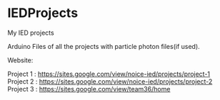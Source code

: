 # IEDProjects
My IED projects

Arduino Files of all the projects with particle photon files(if used).

Website:

Project 1 : https://sites.google.com/view/noice-ied/projects/project-1  
Project 2 : https://sites.google.com/view/noice-ied/projects/project-2  
Project 3 : https://sites.google.com/view/team36/home  
